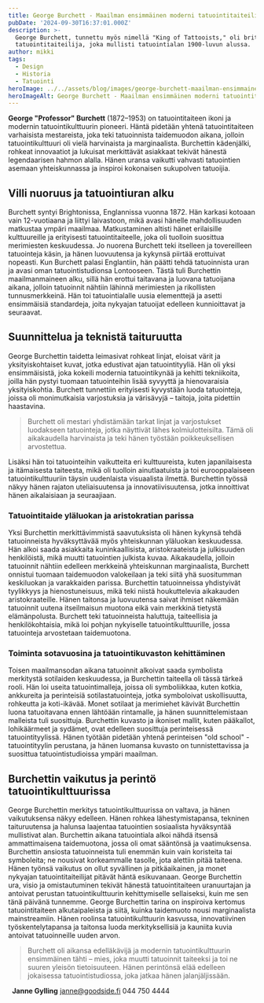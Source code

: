 ```yaml
---
title: George Burchett - Maailman ensimmäinen moderni tatuointitaiteilija
pubDate: '2024-09-30T16:37:01.000Z'
description: >-
  George Burchett, tunnettu myös nimellä "King of Tattooists," oli brittiläinen
  tatuointitaiteilija, joka mullisti tatuointialan 1900-luvun alussa.
author: mikki
tags:
  - Design
  - Historia
  - Tatuointi
heroImage: ../../assets/blog/images/george-burchett-maailman-ensimmainen-moderni-tatuointitaiteilija/featured.webp
heroImageAlt: George Burchett - Maailman ensimmäinen moderni tatuointitaiteilija
---
```


**George "Professor" Burchett** (1872–1953) on tatuointitaiteen ikoni ja modernin tatuointikulttuurin pioneeri. Häntä pidetään yhtenä tatuointitaiteen varhaisista mestareista, joka teki tatuoinnista taidemuodon aikana, jolloin tatuointikulttuuri oli vielä harvinaista ja marginaalista. Burchettin kädenjälki, rohkeat innovaatiot ja lukuisat merkittävät asiakkaat tekivät hänestä legendaarisen hahmon alalla. Hänen uransa vaikutti vahvasti tatuointien asemaan yhteiskunnassa ja inspiroi kokonaisen sukupolven tatuoijia.

## Villi nuoruus ja tatuointiuran alku

Burchett syntyi Brightonissa, Englannissa vuonna 1872. Hän karkasi kotoaan vain 12-vuotiaana ja liittyi laivastoon, mikä avasi hänelle mahdollisuuden matkustaa ympäri maailmaa. Matkustaminen altisti hänet erilaisille kulttuureille ja erityisesti tatuointitaiteelle, joka oli tuolloin suosittua merimiesten keskuudessa. Jo nuorena Burchett teki itselleen ja tovereilleen tatuointeja käsin, ja hänen luovuutensa ja kykynsä piirtää erottuivat nopeasti. Kun Burchett palasi Englantiin, hän päätti tehdä tatuoinnista uran ja avasi oman tatuointistudionsa Lontooseen. Tästä tuli Burchettin maailmanmaineen alku, sillä hän erottui taitavana ja luovana tatuoijana aikana, jolloin tatuoinnit nähtiin lähinnä merimiesten ja rikollisten tunnusmerkkeinä. Hän toi tatuointialalle uusia elementtejä ja asetti ensimmäisiä standardeja, joita nykyajan tatuoijat edelleen kunnioittavat ja seuraavat.

## Suunnittelua ja teknistä taituruutta

George Burchettin taidetta leimasivat rohkeat linjat, eloisat värit ja yksityiskohtaiset kuvat, jotka edustivat ajan tatuointityyliä. Hän oli yksi ensimmäisistä, joka kokeili modernia tatuointikynää ja kehitti tekniikoita, joilla hän pystyi tuomaan tatuointeihin lisää syvyyttä ja hienovaraisia yksityiskohtia. Burchett tunnettiin erityisesti kyvystään luoda tatuointeja, joissa oli monimutkaisia varjostuksia ja värisävyjä – taitoja, joita pidettiin haastavina.

> Burchett oli mestari yhdistämään tarkat linjat ja varjostukset luodakseen tatuointeja, jotka näyttivät lähes kolmiulotteisilta. Tämä oli aikakaudella harvinaista ja teki hänen työstään poikkeuksellisen arvostettua.

Lisäksi hän toi tatuointeihin vaikutteita eri kulttuureista, kuten japanilaisesta ja itämaisesta taiteesta, mikä oli tuolloin ainutlaatuista ja toi eurooppalaiseen tatuointikulttuuriin täysin uudenlaista visuaalista ilmettä. Burchettin työssä näkyy hänen rajaton uteliaisuutensa ja innovatiivisuutensa, jotka innoittivat hänen aikalaisiaan ja seuraajiaan.

### Tatuointitaide yläluokan ja aristokratian parissa

Yksi Burchettin merkittävimmistä saavutuksista oli hänen kykynsä tehdä tatuoinneista hyväksyttävää myös yhteiskunnan yläluokan keskuudessa. Hän alkoi saada asiakkaita kuninkaallisista, aristokraateista ja julkisuuden henkilöistä, mikä muutti tatuointien julkista kuvaa. Aikakaudella, jolloin tatuoinnit nähtiin edelleen merkkeinä yhteiskunnan marginaalista, Burchett onnistui tuomaan taidemuodon valokeilaan ja teki siitä yhä suositumman keskiluokan ja varakkaiden parissa. Burchettin tatuoinneissa yhdistyivät tyylikkyys ja hienostuneisuus, mikä teki niistä houkuttelevia aikakauden aristokraateille. Hänen taitonsa ja luovuutensa saivat ihmiset näkemään tatuoinnit uutena itseilmaisun muotona eikä vain merkkinä tietystä elämänpolusta. Burchett teki tatuoinneista haluttuja, taiteellisia ja henkilökohtaisia, mikä loi pohjan nykyiselle tatuointikulttuurille, jossa tatuointeja arvostetaan taidemuotona.

### Toiminta sotavuosina ja tatuointikuvaston kehittäminen

Toisen maailmansodan aikana tatuoinnit alkoivat saada symbolista merkitystä sotilaiden keskuudessa, ja Burchettin taiteella oli tässä tärkeä rooli. Hän loi useita tatuointimalleja, joissa oli symboliikkaa, kuten kotkia, ankkureita ja perinteisiä sotilastatuointeja, jotka symboloivat uskollisuutta, rohkeutta ja koti-ikävää. Monet sotilaat ja merimiehet kävivät Burchettin luona tatuoitavana ennen lähtöään rintamalle, ja hänen suunnittelemistaan malleista tuli suosittuja. Burchettin kuvasto ja ikoniset mallit, kuten pääkallot, lohikäärmeet ja sydämet, ovat edelleen suosittuja perinteisessä tatuointityylissä. Hänen työtään pidetään yhtenä perinteisen "old school" -tatuointityylin perustana, ja hänen luomansa kuvasto on tunnistettavissa ja suosittua tatuointistudioissa ympäri maailman.

## Burchettin vaikutus ja perintö tatuointikulttuurissa

George Burchettin merkitys tatuointikulttuurissa on valtava, ja hänen vaikutuksensa näkyy edelleen. Hänen rohkea lähestymistapansa, tekninen taituruutensa ja halunsa laajentaa tatuointien sosiaalista hyväksyntää mullistivat alan. Burchettin aikana tatuointiala alkoi nähdä itsensä ammattimaisena taidemuotona, jossa oli omat sääntönsä ja vaatimuksensa. Burchettin ansiosta tatuoinneista tuli enemmän kuin vain koristeita tai symboleita; ne nousivat korkeammalle tasolle, jota alettiin pitää taiteena. Hänen työnsä vaikutus on ollut syvällinen ja pitkäaikainen, ja monet nykyajan tatuointitaiteilijat pitävät häntä esikuvanaan. George Burchettin ura, visio ja omistautuminen tekivät hänestä tatuointitaiteen uranuurtajan ja antoivat perustan tatuointikulttuurin kehittymiselle sellaiseksi, kuin me sen tänä päivänä tunnemme. George Burchettin tarina on inspiroiva kertomus tatuointitaiteen alkutaipaleista ja siitä, kuinka taidemuoto nousi marginaalista mainstreamiin. Hänen roolinsa tatuointikulttuurin kasvussa, innovatiivinen työskentelytapansa ja taitonsa luoda merkityksellisiä ja kauniita kuvia antoivat tatuoinneille uuden arvon.

> Burchett oli aikansa edelläkävijä ja modernin tatuointikulttuurin ensimmäinen tähti – mies, joka muutti tatuoinnit taiteeksi ja toi ne suuren yleisön tietoisuuteen. Hänen perintönsä elää edelleen jokaisessa tatuointistudiossa, joka jatkaa hänen jalanjäljissään.

  **Janne Gylling** janne@goodside.fi 044 750 4444